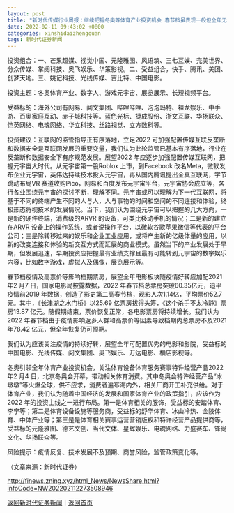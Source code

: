 ```yaml
---
layout: post
title: "新时代传媒行业周报：继续把握冬奥等体育产业投资机会 春节档虽表现一般但全年无忧"
date: 2022-02-11 09:43:02 +0800
categories: xinshidaizhengquan
tags: 新时代证券新闻
---
```

<p>投资组合：一、芒果超媒、视觉中国、元隆雅图、风语筑、三七互娱、完美世界、分众传媒、掌阅科技、奥飞娱乐、华策影视。二、受益组合，快手、腾讯、美团、创梦天地。三、姚记科技、光线传媒、吉比特、中国电影。</p>
 <p>投资主题：冬奥体育产业、数字人、游戏元宇宙、展览展示、长短视频平台。</p>
 <p>受益标的：海外公司有网易、阅文集团、哔哩哔哩、泡泡玛特、祖龙娱乐、中手游、百奥家庭互动、赤子城科技等。蓝色光标、捷成股份、浙文互联、华扬联众、恺英网络、电魂网络、华立科技、丝路视觉、立方数科等。</p>
 <p>投资建议：互联网的监管指导正有序落地，立足2022 可加强配置传媒互联反垄断和数据安全是互联网发展的重要变量，我们认为此轮监管已基本有序落地，行业在反垄断和数据安全下有序规范发展。展望2022 年应逐步加强配置传媒互联网，把握元宇宙大时代。从元宇宙第一股Roblox 上市，到Facebook 改名Meta，微软发布企业元宇宙，英伟达持续技术投入元宇宙，再从国内腾讯提出全真互联网，字节跳动布局VR 赛道收购Pico，网易和百度发布元宇宙平台，元宇宙协会成立等，各行各业围绕元宇宙的探讨不断，理解不同。元宇宙或可以理解为下一代互联网，将基于不同的终端产生不同的人与人，人与事物的时间和空间的不同连接和体验，终极形态将视技术的发展情况。当下，我们认为围绕元宇宙可以把握的几大方向，一是新的硬件终端，消费级的ARVR 的设备，可类比移动手机的情况；二是新的建立在ARVR 设备上的操作系统，或者说操作平台，以微软谷歌苹果微信等代表的平台公司；三是除转移过来的娱乐和企业工业应用，或将产生新的亿级体量的应用，以新的改变连接和体验的新交互方式而延展的商业模式。虽然当下的产业发展处于早期，但发展迅速，早期投资应把握最有业绩支撑且最有可能转到元宇宙的数字娱乐内容，比如数字游戏，虚拟人及偶像，展览展示等。</p>
 <p>春节档疫情及高票价等影响档期票房，展望全年电影板块随疫情好转应加配2021 年2 月7 日，国家电影局披露数据，2022 年春节档总票房突破60.35亿元，追平疫情前2019 年数据，创造了影史第二高春节档，观影人次1.14亿，平均票价52.7 元。其中，《长津湖之水门桥》以25.69 亿票房拔得头筹，《这个杀手不太冷静》票房13.87 亿元。随假期结束，票价恢复正常，各电影票房将持续增长。我们认为2022 年春节档由于疫情影响返乡人群和高票价等因素导致档期内总票房不及2021 年78.42 亿元，但全年恢复仍可预期。</p>
 <p>我们认为应该关注疫情的持续好转，展望全年可配置优秀的电影和影院，受益标的中国电影、光线传媒、阅文集团、奥飞娱乐、万达电影、横店影视等。</p>
 <p>冬奥引领全年体育产业投资机会，关注体育设备体育服务赛事特许经营产品2022 年2 月4 日，北京冬奥会开幕，带动相关体育消费。其中冬奥会特许经营产品“冰墩墩”等火爆全球，供不应求，消费者遍布海内外，相关厂商开工补充供给。对于体育产业，我们认为随着中国经济的发展和国家体育产业的政策指引，应该作为2022 年的投资主线之一进行布局。第一是体育相关的服饰，受益标的安踏体育、李宁等；第二是体育设备设施等服务商，受益标的舒华体育、冰山冷热、金陵体育、中体产业等；第三是是体育相关赛事运营营销版权和特许经营产品提供商等，受益标的元隆雅图、德艺文创、当代文体、星辉娱乐、电魂网络、力盛赛车、锋尚文化、华扬联众等。</p>
 <p>风险提示：疫情反复、技术发展不及预期、商誉风险，监管政策变化等。</p><p class="em_media">（文章来源：新时代证券）</p>

<http://finews.zning.xyz/html_News/NewsShare.html?infoCode=NW202202112273508946>

[返回新时代证券新闻](//finews.withounder.com/category/xinshidaizhengquan.html)｜[返回首页](//finews.withounder.com/)